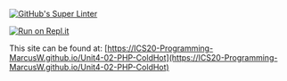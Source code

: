 [![GitHub's Super Linter](https://github.com/ICS20-Programming-MarcusW/Unit4-02-PHP-ColdHot/workflows/GitHub's%20Super%20Linter/badge.svg)](https://github.com/ICS20-Programming-MarcusW/Unit4-02-PHP-ColdHot/actions)

[![Run on Repl.it](https://repl.it/badge/github/ICS20-Programming-MarcusW/Unit4-02-PHP-ColdHot)](https://repl.it/github/ICS20-Programming-MarcusW/Unit4-02-PHP-ColdHot)

This site can be found at: [https://ICS20-Programming-MarcusW.github.io/Unit4-02-PHP-ColdHot](https://ICS20-Programming-MarcusW.github.io/Unit4-02-PHP-ColdHot)